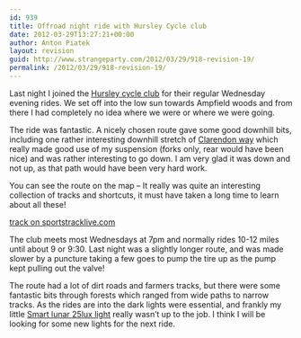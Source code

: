 ```yaml
---
id: 939
title: Offroad night ride with Hursley Cycle club
date: 2012-03-29T13:27:21+00:00
author: Anton Piatek
layout: revision
guid: http://www.strangeparty.com/2012/03/29/918-revision-19/
permalink: /2012/03/29/918-revision-19/
---
```

Last night I joined the [Hursley cycle club](http://cycling.ibmhursleyclub.org.uk/) for their regular Wednesday evening rides. We set off into the low sun towards Ampfield woods and from there I had completely no idea where we were or where we were going.

The ride was fantastic. A nicely chosen route gave some good downhill bits, including one rather interesting downhill stretch of [Clarendon way](http://www3.hants.gov.uk/longdistance/clarendon-way.htm) which really made good use of my suspension (forks only, rear would have been nice) and was rather interesting to go down. I am very glad it was down and not up, as that path would have been very hard work.

You can see the route on the map &#8211; It really was quite an interesting collection of tracks and shortcuts, it must have taken a long time to learn about all these!  


<div id="w1333005075514">
  <a href="http://www.sportstracklive.com/track/detail/antonpiatek/Mountain-Biking/549054">track on sportstracklive.com</a>
</div>

  
The club meets most Wednesdays at 7pm and normally rides 10-12 miles until about 9 or 9:30. Last night was a slightly longer route, and was made slower by a puncture taking a few goes to pump the tire up as the pump kept pulling out the valve!

The route had a lot of dirt roads and farmers tracks, but there were some fantastic bits through forests which ranged from wide paths to narrow tracks. As the rides are into the dark lights were essential, and frankly my little [Smart lunar 25lux light](http://road.cc/content/review/9009-smart-lunar-25-front-and-rear-light-set) really wasn&#8217;t up to the job. I think I will be looking for some new lights for the next ride.